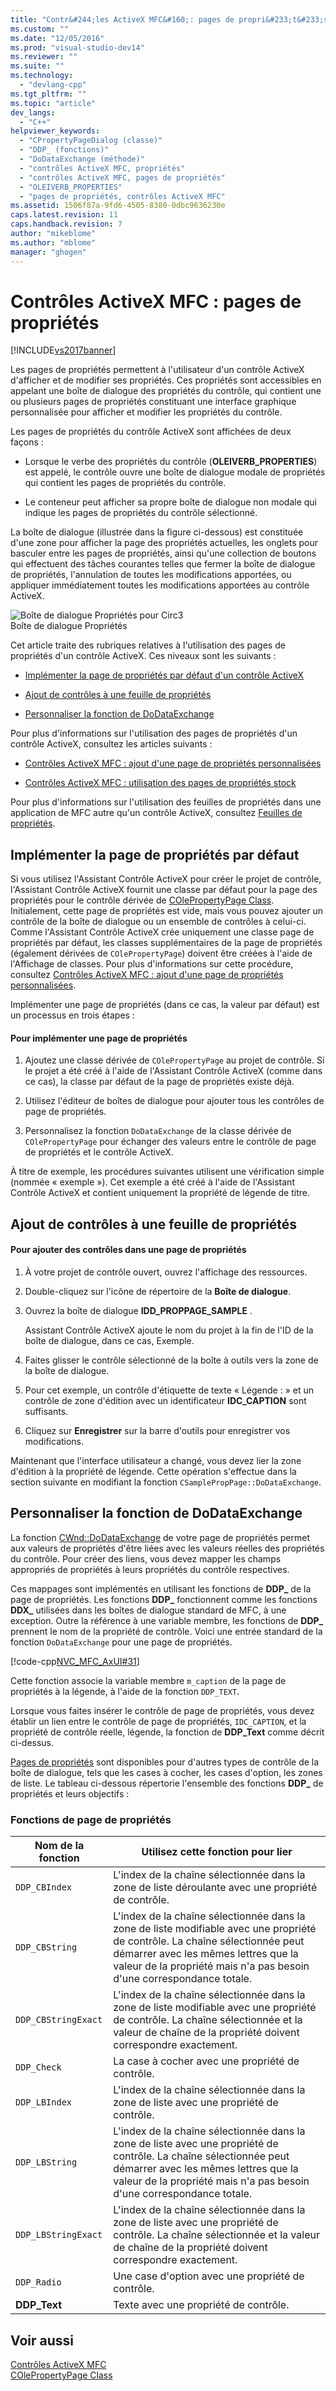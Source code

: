 ```yaml
---
title: "Contr&#244;les ActiveX MFC&#160;: pages de propri&#233;t&#233;s | Microsoft Docs"
ms.custom: ""
ms.date: "12/05/2016"
ms.prod: "visual-studio-dev14"
ms.reviewer: ""
ms.suite: ""
ms.technology: 
  - "devlang-cpp"
ms.tgt_pltfrm: ""
ms.topic: "article"
dev_langs: 
  - "C++"
helpviewer_keywords: 
  - "CPropertyPageDialog (classe)"
  - "DDP_ (fonctions)"
  - "DoDataExchange (méthode)"
  - "contrôles ActiveX MFC, propriétés"
  - "contrôles ActiveX MFC, pages de propriétés"
  - "OLEIVERB_PROPERTIES"
  - "pages de propriétés, contrôles ActiveX MFC"
ms.assetid: 1506f87a-9fd6-4505-8380-0dbc9636230e
caps.latest.revision: 11
caps.handback.revision: 7
author: "mikeblome"
ms.author: "mblome"
manager: "ghogen"
---
```

# Contr&#244;les ActiveX MFC&#160;: pages de propri&#233;t&#233;s
[!INCLUDE[vs2017banner](../assembler/inline/includes/vs2017banner.md)]

Les pages de propriétés permettent à l'utilisateur d'un contrôle ActiveX d'afficher et de modifier ses propriétés.  Ces propriétés sont accessibles en appelant une boîte de dialogue des propriétés du contrôle, qui contient une ou plusieurs pages de propriétés constituant une interface graphique personnalisée pour afficher et modifier les propriétés du contrôle.  
  
 Les pages de propriétés du contrôle ActiveX sont affichées de deux façons :  
  
-   Lorsque le verbe des propriétés du contrôle \(**OLEIVERB\_PROPERTIES**\) est appelé, le contrôle ouvre une boîte de dialogue modale de propriétés qui contient les pages de propriétés du contrôle.  
  
-   Le conteneur peut afficher sa propre boîte de dialogue non modale qui indique les pages de propriétés du contrôle sélectionné.  
  
 La boîte de dialogue \(illustrée dans la figure ci\-dessous\) est constituée d'une zone pour afficher la page des propriétés actuelles, les onglets pour basculer entre les pages de propriétés, ainsi qu'une collection de boutons qui effectuent des tâches courantes telles que fermer la boîte de dialogue de propriétés, l'annulation de toutes les modifications apportées, ou appliquer immédiatement toutes les modifications apportées au contrôle ActiveX.  
  
 ![Boîte de dialogue Propriétés pour Circ3](../mfc/media/vc373i1.png "vc373I1")  
Boîte de dialogue Propriétés  
  
 Cet article traite des rubriques relatives à l'utilisation des pages de propriétés d'un contrôle ActiveX.  Ces niveaux sont les suivants :  
  
-   [Implémenter la page de propriétés par défaut d'un contrôle ActiveX](#_core_implementing_the_default_property_page)  
  
-   [Ajout de contrôles à une feuille de propriétés](#_core_adding_controls_to_a_property_page)  
  
-   [Personnaliser la fonction de DoDataExchange](#_core_customizing_the_dodataexchange_function)  
  
 Pour plus d'informations sur l'utilisation des pages de propriétés d'un contrôle ActiveX, consultez les articles suivants :  
  
-   [Contrôles ActiveX MFC : ajout d'une page de propriétés personnalisées](../mfc/mfc-activex-controls-adding-another-custom-property-page.md)  
  
-   [Contrôles ActiveX MFC : utilisation des pages de propriétés stock](../mfc/mfc-activex-controls-using-stock-property-pages.md)  
  
 Pour plus d'informations sur l'utilisation des feuilles de propriétés dans une application de MFC autre qu'un contrôle ActiveX, consultez [Feuilles de propriétés](../mfc/property-sheets-mfc.md).  
  
##  <a name="_core_implementing_the_default_property_page"></a> Implémenter la page de propriétés par défaut  
 Si vous utilisez l'Assistant Contrôle ActiveX pour créer le projet de contrôle, l'Assistant Contrôle ActiveX fournit une classe par défaut pour la page des propriétés pour le contrôle dérivée de [COlePropertyPage Class](../mfc/reference/colepropertypage-class.md).  Initialement, cette page de propriétés est vide, mais vous pouvez ajouter un contrôle de la boîte de dialogue ou un ensemble de contrôles à celui\-ci.  Comme l'Assistant Contrôle ActiveX crée uniquement une classe page de propriétés par défaut, les classes supplémentaires de la page de propriétés \(également dérivées de `COlePropertyPage`\) doivent être créées à l'aide de l'Affichage de classes.  Pour plus d'informations sur cette procédure, consultez [Contrôles ActiveX MFC : ajout d'une page de propriétés personnalisées](../mfc/mfc-activex-controls-adding-another-custom-property-page.md).  
  
 Implémenter une page de propriétés \(dans ce cas, la valeur par défaut\) est un processus en trois étapes :  
  
#### Pour implémenter une page de propriétés  
  
1.  Ajoutez une classe dérivée de `COlePropertyPage` au projet de contrôle.  Si le projet a été créé à l'aide de l'Assistant Contrôle ActiveX \(comme dans ce cas\), la classe par défaut de la page de propriétés existe déjà.  
  
2.  Utilisez l'éditeur de boîtes de dialogue pour ajouter tous les contrôles de page de propriétés.  
  
3.  Personnalisez la fonction `DoDataExchange` de la classe dérivée de `COlePropertyPage` pour échanger des valeurs entre le contrôle de page de propriétés et le contrôle ActiveX.  
  
 À titre de exemple, les procédures suivantes utilisent une vérification simple \(nommée « exemple »\).  Cet exemple a été créé à l'aide de l'Assistant Contrôle ActiveX et contient uniquement la propriété de légende de titre.  
  
##  <a name="_core_adding_controls_to_a_property_page"></a> Ajout de contrôles à une feuille de propriétés  
  
#### Pour ajouter des contrôles dans une page de propriétés  
  
1.  À votre projet de contrôle ouvert, ouvrez l'affichage des ressources.  
  
2.  Double\-cliquez sur l'icône de répertoire de la **Boîte de dialogue**.  
  
3.  Ouvrez la boîte de dialogue **IDD\_PROPPAGE\_SAMPLE** .  
  
     Assistant Contrôle ActiveX ajoute le nom du projet à la fin de l'ID de la boîte de dialogue, dans ce cas, Exemple.  
  
4.  Faites glisser le contrôle sélectionné de la boîte à outils vers la zone de la boîte de dialogue.  
  
5.  Pour cet exemple, un contrôle d'étiquette de texte « Légende : » et un contrôle de zone d'édition avec un identificateur **IDC\_CAPTION** sont suffisants.  
  
6.  Cliquez sur **Enregistrer** sur la barre d'outils pour enregistrer vos modifications.  
  
 Maintenant que l'interface utilisateur a changé, vous devez lier la zone d'édition à la propriété de légende.  Cette opération s'effectue dans la section suivante en modifiant la fonction `CSamplePropPage::DoDataExchange`.  
  
##  <a name="_core_customizing_the_dodataexchange_function"></a> Personnaliser la fonction de DoDataExchange  
 La fonction [CWnd::DoDataExchange](../Topic/CWnd::DoDataExchange.md) de votre page de propriétés permet aux valeurs de propriétés d'être liées avec les valeurs réelles des propriétés du contrôle.  Pour créer des liens, vous devez mapper les champs appropriés de propriétés à leurs propriétés du contrôle respectives.  
  
 Ces mappages sont implémentés en utilisant les fonctions de **DDP\_** de la page de propriétés.  Les fonctions **DDP\_** fonctionnent comme les fonctions **DDX\_** utilisées dans les boîtes de dialogue standard de MFC, à une exception.  Outre la référence à une variable membre, les fonctions de **DDP\_** prennent le nom de la propriété de contrôle.  Voici une entrée standard de la fonction `DoDataExchange` pour une page de propriétés.  
  
 [!code-cpp[NVC_MFC_AxUI#31](../mfc/codesnippet/CPP/mfc-activex-controls-property-pages_1.cpp)]  
  
 Cette fonction associe la variable membre `m_caption` de la page de propriétés à la légende, à l'aide de la fonction `DDP_TEXT`.  
  
 Lorsque vous faites insérer le contrôle de page de propriétés, vous devez établir un lien entre le contrôle de page de propriétés, `IDC_CAPTION`, et la propriété de contrôle réelle, légende, la fonction de **DDP\_Text** comme décrit ci\-dessus.  
  
 [Pages de propriétés](../mfc/reference/property-pages-mfc.md) sont disponibles pour d'autres types de contrôle de la boîte de dialogue, tels que les cases à cocher, les cases d'option, les zones de liste.  Le tableau ci\-dessous répertorie l'ensemble des fonctions **DDP\_** de propriétés et leurs objectifs :  
  
### Fonctions de page de propriétés  
  
|Nom de la fonction|Utilisez cette fonction pour lier|  
|------------------------|---------------------------------------|  
|`DDP_CBIndex`|L'index de la chaîne sélectionnée dans la zone de liste déroulante avec une propriété de contrôle.|  
|`DDP_CBString`|L'index de la chaîne sélectionnée dans la zone de liste modifiable avec une propriété de contrôle.  La chaîne sélectionnée peut démarrer avec les mêmes lettres que la valeur de la propriété mais n'a pas besoin d'une correspondance totale.|  
|`DDP_CBStringExact`|L'index de la chaîne sélectionnée dans la zone de liste modifiable avec une propriété de contrôle.  La chaîne sélectionnée et la valeur de chaîne de la propriété doivent correspondre exactement.|  
|`DDP_Check`|La case à cocher avec une propriété de contrôle.|  
|`DDP_LBIndex`|L'index de la chaîne sélectionnée dans la zone de liste avec une propriété de contrôle.|  
|`DDP_LBString`|L'index de la chaîne sélectionnée dans la zone de liste avec une propriété de contrôle.  La chaîne sélectionnée peut démarrer avec les mêmes lettres que la valeur de la propriété mais n'a pas besoin d'une correspondance totale.|  
|`DDP_LBStringExact`|L'index de la chaîne sélectionnée dans la zone de liste avec une propriété de contrôle.  La chaîne sélectionnée et la valeur de chaîne de la propriété doivent correspondre exactement.|  
|`DDP_Radio`|Une case d'option avec une propriété de contrôle.|  
|**DDP\_Text**|Texte avec une propriété de contrôle.|  
  
## Voir aussi  
 [Contrôles ActiveX MFC](../mfc/mfc-activex-controls.md)   
 [COlePropertyPage Class](../mfc/reference/colepropertypage-class.md)
